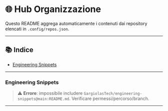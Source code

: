 <!-- ⚠️ AUTO-GENERATED FILE. DO NOT EDIT DIRECTLY. -->
# 🌐 Hub Organizzazione

Questo README aggrega automaticamente i contenuti dai repository elencati in `.config/repos.json`.

---

## 📚 Indice
- [Engineering Snippets](#engineering-snippets)

---

### Engineering Snippets

<!-- INCLUDE: GargiolasTech/engineering-snippets@main:README.md -->
> ⚠️ **Errore**: impossibile includere `GargiolasTech/engineering-snippets@main:README.md`. Verificare permessi/percorso/branch.

---
